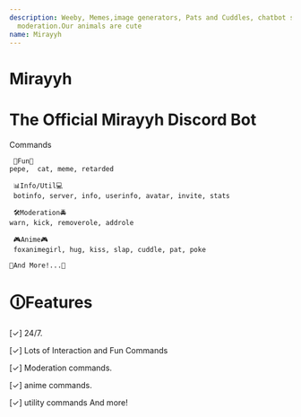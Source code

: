 ```yaml
---
description: Weeby, Memes,image generators, Pats and Cuddles, chatbot system and
  moderation.Our animals are cute
name: Mirayyh
---
```


# Mirayyh
 
# The Official Mirayyh Discord Bot
 
Commands



     🎉Fun🎊
    pepe,  cat, meme, retarded
 
     📊Info/Util💻
     botinfo, server, info, userinfo, avatar, invite, stats

     🛠Moderation🚔
    warn, kick, removerole, addrole

     🎮Anime🎮
     foxanimegirl, hug, kiss, slap, cuddle, pat, poke

    💾And More!...📝
  

# 🛈Features

  
[✓] 24/7.
   
[✓] Lots of Interaction and Fun Commands
    
[✓] Moderation commands.
    
[✓] anime commands.
    
[✓] utility commands
And more!
